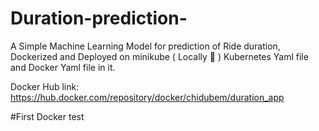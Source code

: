 # Duration-prediction-

A Simple Machine Learning Model for prediction of Ride duration, Dockerized and Deployed on minikube ( Locally 🙂 ) 
Kubernetes Yaml file and Docker Yaml file in it. 

Docker Hub link: https://hub.docker.com/repository/docker/chidubem/duration_app

#First Docker test 
